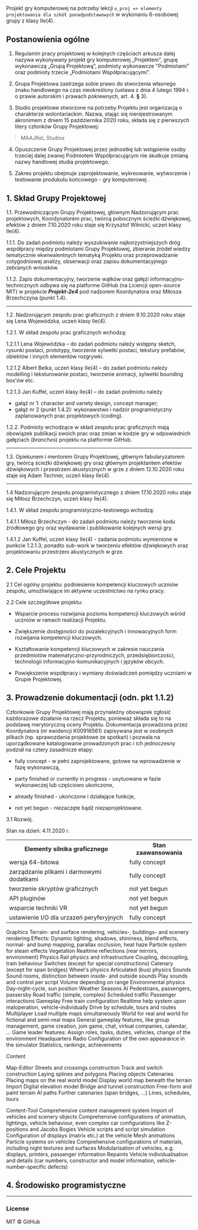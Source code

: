 ##
Projekt gry komputerowej na potrzeby lekcji  `u_proj => elementy projektowania dla szkół ponadpodstawowych` w wykonaniu 6-osobowej grupy z klasy IIe(4).


## Postanowienia ogólne

 1. Regulamin pracy projektowej w kolejnych częściach arkusza dalej nazywa wykonywany projekt gry komputerowej „Projektem”, grupę wykonawczą „Grupą Projektową”, podmioty wykonawcze "Podmiotami" oraz podmioty trzecie „Podmiotami Współpracującymi”.
 
 2. Grupa Projektowa zastrzega sobie prawo do stworzenia własnego znaku handlowego na czas nieokreślony (ustawa z dnia 4 lutego 1994 r. o prawie autorskim i prawach pokrewnych, art. 4. **§** 3).
 
 3. Studio projektowe stworzone na potrzeby Projektu jest organizacją o charakterze wolontariackim. 
Nazwa, stając się nierejestrowanym akronimem z dniem 15 października 2020 roku, składa się z pierwszych litery członków Grupy Projektowej: 
> MAAJKeL Studios

 4. Opuszczenie Grupy Projektowej przez jednostkę lub wstąpienie osoby trzeciej dalej zwanej Podmiotem Współpracującym nie skutkuje zmianą nazwy handlowej studia projektowego.

 5. Zakres projektu obejmuje zaprojektowanie, wykreowanie, wytworzenie i testowanie produkutu końcowego - gry komputerowej .
 
## 1. Skład Grupy Projektowej

 1.1.	Przewodniczącym Grupy Projektowej, głównym Nadzorującym prac projektowych, Koordynatorem prac, twórcą pobocznym ścieżki dźwiękowej, efektów z dniem 7.10.2020 roku staje się Krzysztof Wiłnicki, uczeń klasy IIe(4).

 1.1.1.	Do zadań podmiotu należy wyszukiwanie najkorzystniejszych dróg współpracy między podmiotami Grupy Projektowej, zbieranie źródeł wiedzy tematycznie ekwiwalentnych
 tematyką Projektu oraz przeprowadzanie cotygodniowej analizy, obserwacji oraz zapisu dokumentacyjnego zebranych wniosków.
 
 1.1.2.	Zapis dokumentacyjny, tworzenie wątków oraz gałęzi informacyjno-technicznych odbywa się na platforme GitHub (na Licencji open-source MIT) w projekcie ***Projekt-2e4***
 pod nadzorem Koordynatora oraz Miłosza Brzechczyna (punkt 1.4).
 - - -
 1.2.	Nadzorującym zespołu prac graficznych z dniem 9.10.2020 roku staje się Lena Wojewódzka, uczeń klasy IIe(4).
 
 1.2.1.	W skład zespołu prac graficznych wchodzą:
 
 1.2.1.1 Lena Wojewódzka – do zadań podmiotu należy wstępny sketch, rysunki postaci, prototypy, tworzenie sylwetki postaci, tekstury prefabów, obiektów i innych elementów rozgrywki.
 
 1.2.1.2 Albert Belka, uczeń klasy IIe(4) – do zadań podmiotu należy modelling i teksturowanie postaci, tworzenie animacji, sylwetki bounding box'ów etc.
 
 1.2.1.3 Jan Kuffel, uczeń klasy IIe(4) – do zadań podmiotu należy 
 - gałąź nr 1: character and variety design, concept manager; 
 - gałąź nr 2 (punkt 1.4.2): wykonawstwo i nadzór programistyczny zaplanowanych prac projektowych (coding).
 
 1.2.2.	Podmioty wchodzące w skład zespołu prac graficznych mają obowiązek publikacji swoich prac oraz zmian w kodzie gry w odpowiednich gałęziach (*branches*) projektu na platformie GitHub.
  - - -
 1.3.	Opiekunem i mentorem Grupy Projektowej, głównym fabularyzatorem gry, twórcą ścieżki dźwiękowej gry oraz głównym projektantem efektów dźwiękowych i przestrzeni akustycznych w grze z dniem 12.10.2020 roku staje się Adam Techner, uczeń klasy IIe(4).
  - - -
 1.4 Nadzorującym zespołu programistycznego z dniem 17.10.2020 roku staje się Miłosz Brzechczyn, uczeń klasy IIe(4).

 1.4.1.	W skład zespołu programistyczno-testowego wchodzą:
 
 1.4.1.1 Miłosz Brzechczyn - do zadań podmiotu należy tworzenie kodu źródłowego gry oraz wydawanie i publikowanie kolejnych wersji gry.
 
 1.4.1.2 Jan Kuffel, uczeń klasy IIe(4) - zadania podmiotu wymienione w punkcie 1.2.1.3; ponadto sub-work w tworzeniu efektów dźwiękowych oraz projektowaniu przestrzeni akustycznych w grze.
 
 ## 2. Cele Projektu
 
 2.1 Cel ogólny projektu: podniesienie kompetencji kluczowych uczniów zespołu, umożliwiające im aktywne uczestnictwo na rynku pracy.
 
 2.2 Cele szczegółowe projektu:
 
 - Wsparcie procesu rozwijania poziomu kompetencji kluczowych wśród uczniów w ramach realizacji Projektu.
 
 - Zwiększenie dostępności do pozalekcyjnych i innowacyjnych form rozwijania kompetencji kluczowych.
 
 - Kształtowanie kompetencji kluczowych w zakresie nauczania przedmiotów matematyczno-przyrodniczych, przedsiębiorczości, technologii informacyjno-komunikacyjnych i języków obcych.
 
 - Powiększenie współpracy i wymiany doświadczeń pomiędzy uczniami w Grupie Projektowej.
 
 ## 3. Prowadzenie dokumentacji (odn. pkt 1.1.2)
 
 Członkowie Grupy Projektowej mają przynależny obowiązek zgłosić każdorazowe działanie na rzecz Projektu, ponieważ składa się to na podstawę merytoryczną oceny Projektu. Dokumentacja prowadzona przez Koordynatora (nr ewidencji K00916561) zapisywana jest w osobnych plikach (np. sprawozdania projektowe ze spotkań) i pozwala na uporządkowane katalogowanie prowadzonych prac i ich jednoczesny podział na cztery zasadnicze etapy:
 
 - fully concept - w pełni zaprojektowane, gotowe na wprowadzenie w fazę wykonawczą,
 
 - party finished or currently in progress - usytuowane w fazie wykonawczej lub częściowo ukończone,
 
 - already finished - ukończone i działające funkcje,
 
 - not yet begun - niezaczęte bądź niezaprojektowane.

3.1 Rozwój.

Stan na dzień: 4.11.2020 r.

<table style="width:100%">
  <tr>
    <th>Elementy silnika graficznego</th> 
    <th>Stan zaawansowania</th>
  </tr>
  <tr>
    <td>wersja 64-bitowa</td>
    <td>fully concept</td> 
  </tr>
 <tr>
    <td>zarządzanie plikami i darmowymi dodatkami</td>
    <td>fully concept</td> 
  </tr>
 <tr>
    <td>tworzenie skryptów graficznych</td>
    <td>not yet begun</td> 
  </tr>
 <tr>
    <td>API pluginów</td>
    <td>not yet begun</td> 
  </tr>
 <tr>
    <td>wsparcie techniki VR</td>
    <td>not yet begun</td> 
  </tr>
 <tr>
    <td>ustawienie I/O dla urzazeń peryferyjnych</td>
    <td>fully concept</td> 
  </tr>
</table>

</body>
</html>


Graphics
Terrain- and surface rendering, vehicles-, buildings- and scenery rendering
Effects: Dynamic lighting, shadows, shininess, blend effects, normal- and bump mapping, parallax occlusion, heat haze
Particle system for steam effects
Vegetation
Realtime reflections (rear mirrors, environment)
Physics
Rail physics and infrastructure
Coupling, decoupling, train behaviour
Switches (except for special constructions)
Catenary (except for span bridges)
Wheel's physics
Articulated (bus) physics
Sounds
Sound rooms, distinction between inside- and outside sounds
Play sounds and control per script
Volume depending on range
Environmental physics
Day-night-cycle, sun position
Weather
Seasons
AI
Pedestrians, passengers, passersby
Road traffic (simple, complex)
Scheduled traffic
Passenger interactions
Gameplay
Free train configuration
Realtime help system upon maloperation, vehicle-individually
Drive by schedule, tours and routes
Multiplayer
Load multiple maps simultaneously
World for real and world for fictional and semi-real maps
General gameplay features, like group management, game creation, join game, chat, virtual companies, calendar, ...
Game leader features: Assign roles, tasks, duties, vehicles, change of the environment
Headquarters
Radio
Configuration of the own appearance in the simulator
Statistics, rankings, achievements

Content

Map-Editor
Streets and crossings construction
Track and switch construction
Laying splines and polygons
Placing objects
Catenaries
Placing maps on the real world model
Display world map beneath the terrain
Import Digital elevation model
Bridge and tunnel construction
Free-form and paint terrain
AI paths
Further catenaries (span bridges, ...)
Lines, schedules, tours

Content-Tool
Comprehensive content management system
Import of vehicles and scenery objects
Comprehensive configurations of animation, lightings, vehicle behaviour, even complex car configurations like Z-positions and Jacobs Bogies
Vehicle scripts and script simulation
Configuration of displays (matrix etc.) at the vehicle
Mesh animations
Particle systems on vehicles
Comprehensive configurations of materials, including night textures and surfaces
Modularisation of vehicles, e.g. displays, printers, passenger information
Repaints
Vehicle individualisation and details (car numbers, constructor and model information, vehicle-number-specific defects)

 ## 4. Środowisko programistyczne
 
 
 
 - - - 
 ### License
 MIT © GitHub
